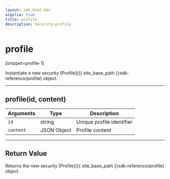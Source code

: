 ```yaml
---
layout: sdk.html.hbs
algolia: true
title: profile
description: Security:profile
---
```

  

# profile
[snippet=profile-1]

Instantiate a new security [Profile]({{ site_base_path }}sdk-reference/profile) object.

---

## profile(id, content)

| Arguments | Type | Description |
|---------------|---------|----------------------------------------|
| ``id`` | string | Unique profile identifier |
| ``content`` | JSON Object | Profile content |

---

## Return Value

Returns the new security [Profile]({{ site_base_path }}sdk-reference/profile) object.

